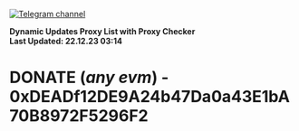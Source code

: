 [![Telegram channel](https://img.shields.io/endpoint?url=https://runkit.io/damiankrawczyk/telegram-badge/branches/master?url=https://t.me/n4z4v0d)](https://t.me/n4z4v0d) 

**Dynamic Updates Proxy List with Proxy Checker**  
**Last Updated: 22.12.23 03:14**

# DONATE (_any evm_) - 0xDEADf12DE9A24b47Da0a43E1bA70B8972F5296F2
